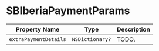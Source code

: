 # SBIberiaPaymentParams

| Property Name         | Type            | Description                                         |
|-----------------------|-----------------|-----------------------------------------------------|
| `extraPaymentDetails` | `NSDictionary?` | TODO.                                               |